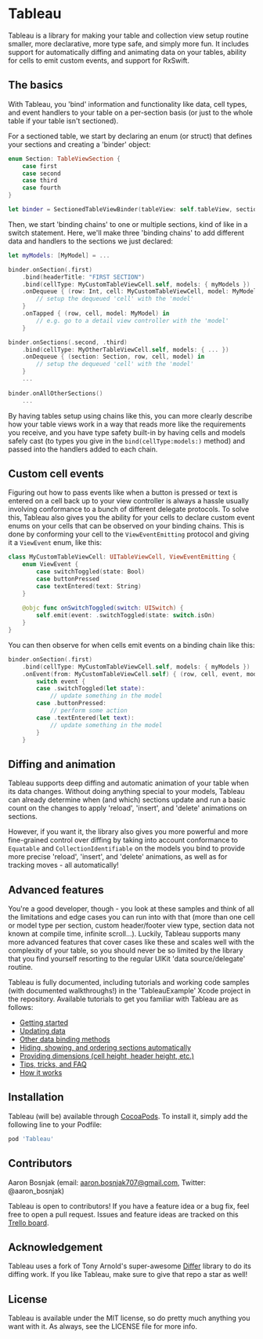 # Tableau

Tableau is a library for making your table and collection view setup routine smaller, more declarative, more type safe, and simply more fun. It 
includes support for automatically diffing and animating data on your tables, ability for cells to emit custom events, and support for RxSwift.

## The basics

With Tableau, you 'bind' information and functionality like data, cell types, and event handlers to your table on a per-section basis (or just to 
the whole table if your table isn't sectioned). 

For a sectioned table, we start by declaring an enum (or struct) that defines your sections and creating a 'binder' object:

```swift
enum Section: TableViewSection {
    case first
    case second
    case third
    case fourth
}

let binder = SectionedTableViewBinder(tableView: self.tableView, sectionedBy: Section.self)
```

Then, we start 'binding chains' to one or multiple sections, kind of like in a switch statement. Here, we'll make three 'binding chains' to add
different data and handlers to the sections we just declared:

```swift
let myModels: [MyModel] = ...

binder.onSection(.first)
    .bind(headerTitle: "FIRST SECTION")
    .bind(cellType: MyCustomTableViewCell.self, models: { myModels })
    .onDequeue { (row: Int, cell: MyCustomTableViewCell, model: MyModel) in
        // setup the dequeued 'cell' with the 'model'
    }
    .onTapped { (row, cell, model: MyModel) in
        // e.g. go to a detail view controller with the 'model'
    }

binder.onSections(.second, .third)
    .bind(cellType: MyOtherTableViewCell.self, models: { ... })
    .onDequeue { (section: Section, row, cell, model) in
        // setup the dequeued 'cell' with the 'model'
    }
    ...
    
binder.onAllOtherSections()
    ...
```

By having tables setup using chains like this, you can more clearly describe how your table views work in a way that reads more like the 
requirements you receive, and you have type safety built-in by having cells and models safely cast (to types you give in the
`bind(cellType:models:)` method) and passed into the handlers added to each chain.

## Custom cell events

Figuring out how to pass events like when a button is pressed or text is entered on a cell back up to your view controller is always a hassle 
usually involving conformance to a bunch of different delegate protocols. To solve this, Tableau also gives you the ability for your cells to 
declare custom event enums on your cells that can be observed on your binding chains. This is done by conforming your cell to the
`ViewEventEmitting` protocol and giving it a `ViewEvent` enum, like this:

```swift
class MyCustomTableViewCell: UITableViewCell, ViewEventEmitting {
    enum ViewEvent {
        case switchToggled(state: Bool)
        case buttonPressed
        case textEntered(text: String)
    }
    
    @objc func onSwitchToggled(switch: UISwitch) {
        self.emit(event: .switchToggled(state: switch.isOn)
    }
}
```

You can then observe for when cells emit events on a binding chain like this:

```swift
binder.onSection(.first)
    .bind(cellType: MyCustomTableViewCell.self, models: { myModels })
    .onEvent(from: MyCustomTableViewCell.self) { (row, cell, event, model: MyModel) in
        switch event {
        case .switchToggled(let state):
            // update something in the model
        case .buttonPressed:
            // perform some action
        case .textEntered(let text):
            // update something in the model
        }
    }
```

## Diffing and animation

Tableau supports deep diffing and automatic animation of your table when its data changes. Without doing anything special to your models,
Tableau can already determine when (and which) sections update and run a basic count on the changes to apply 'reload', 'insert', and 'delete'
animations on sections. 

However, if you want it, the library also gives you more powerful and more fine-grained control over diffing by taking into account conformance
to `Equatable` and `CollectionIdentifiable` on the models you bind to provide more precise 'reload', 'insert', and 'delete' animations, as 
well as for tracking moves - all automatically!

## Advanced features

You're a good developer, though - you look at these samples and think of all the limitations and edge cases you can run into with that (more
than one cell or model type per section, custom header/footer view type, section data not known at compile time, infinite scroll...). Luckily, 
Tableau supports many more advanced features that cover cases like these and scales well with the complexity of your table, so you should 
never be so limited by the library that you find yourself resorting to the regular UIKit 'data source/delegate' routine.

Tableau is fully documented, including tutorials and working code samples (with documented walkthroughs!) in the 'TableauExample' Xcode 
project in the repository. Available tutorials to get you familiar with Tableau are as follows:

- [Getting started](Documentation/1-GettingStarted.md)
- [Updating data](Documentation/2-UpdatingData.md)
- [Other data binding methods](Documentation/3-DataBindingMethods.md)
- [Hiding, showing, and ordering sections automatically](Documentation/4-SectionDisplayBehaviour.md)
- [Providing dimensions (cell height, header height, etc.)](Documentation/6-ProvidingDimensions.md)
- [Tips, tricks, and FAQ](Documentation/7-TipsTricksFAQ.md)
- [How it works](Documentation/8-HowItWorks.md)

## Installation

Tableau (will be) available through [CocoaPods](http://cocoapods.org). To install it, simply add the following line to your Podfile:

```ruby
pod 'Tableau'
```

## Contributors

Aaron Bosnjak (email: aaron.bosnjak707@gmail.com, Twitter: @aaron_bosnjak)

Tableau is open to contributors! If you have a feature idea or a bug fix, feel free to open a pull request. Issues and feature ideas are tracked on
this [Trello board](https://trello.com/b/8knAHovD/tableau).

## Acknowledgement

Tableau uses a fork of Tony Arnold's super-awesome [Differ](https://github.com/tonyarnold/Differ) library to do its diffing work. If you like 
Tableau, make sure to give that repo a star as well!

## License

Tableau is available under the MIT license, so do pretty much anything you want with it. As always, see the LICENSE file for more info.
